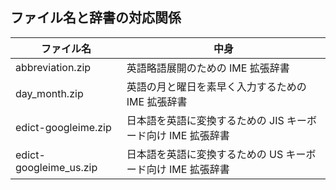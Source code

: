

<!--

ファイル名に `utf16` が含まれるファイルは ATOK 用です。

- Google 日本語入力 👉 `*.zip`
- ATOK 👉 `*.utf16.zip`

-->

## ファイル名と辞書の対応関係

| ファイル名 | 中身 |
|---|---|
| abbreviation.zip | 英語略語展開のための IME 拡張辞書 |
| day_month.zip | 英語の月と曜日を素早く入力するための IME 拡張辞書 |
| edict-googleime.zip | 日本語を英語に変換するための JIS キーボード向け IME 拡張辞書 |
| edict-googleime_us.zip | 日本語を英語に変換するための US キーボード向け IME 拡張辞書 |
